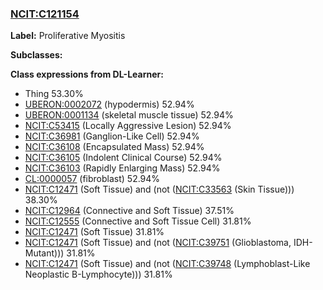 
### [NCIT:C121154](http://purl.obolibrary.org/obo/NCIT_C121154)
**Label:** Proliferative Myositis

**Subclasses:** 

**Class expressions from DL-Learner:**

- Thing 53.30%
- [UBERON:0002072](http://purl.obolibrary.org/obo/UBERON_0002072) (hypodermis) 52.94%
- [UBERON:0001134](http://purl.obolibrary.org/obo/UBERON_0001134) (skeletal muscle tissue) 52.94%
- [NCIT:C53415](http://purl.obolibrary.org/obo/NCIT_C53415) (Locally Aggressive Lesion) 52.94%
- [NCIT:C36981](http://purl.obolibrary.org/obo/NCIT_C36981) (Ganglion-Like Cell) 52.94%
- [NCIT:C36108](http://purl.obolibrary.org/obo/NCIT_C36108) (Encapsulated Mass) 52.94%
- [NCIT:C36105](http://purl.obolibrary.org/obo/NCIT_C36105) (Indolent Clinical Course) 52.94%
- [NCIT:C36103](http://purl.obolibrary.org/obo/NCIT_C36103) (Rapidly Enlarging Mass) 52.94%
- [CL:0000057](http://purl.obolibrary.org/obo/CL_0000057) (fibroblast) 52.94%
- [NCIT:C12471](http://purl.obolibrary.org/obo/NCIT_C12471) (Soft Tissue) and (not ([NCIT:C33563](http://purl.obolibrary.org/obo/NCIT_C33563) (Skin Tissue))) 38.30%
- [NCIT:C12964](http://purl.obolibrary.org/obo/NCIT_C12964) (Connective and Soft Tissue) 37.51%
- [NCIT:C12555](http://purl.obolibrary.org/obo/NCIT_C12555) (Connective and Soft Tissue Cell) 31.81%
- [NCIT:C12471](http://purl.obolibrary.org/obo/NCIT_C12471) (Soft Tissue) 31.81%
- [NCIT:C12471](http://purl.obolibrary.org/obo/NCIT_C12471) (Soft Tissue) and (not ([NCIT:C39751](http://purl.obolibrary.org/obo/NCIT_C39751) (Glioblastoma, IDH-Mutant))) 31.81%
- [NCIT:C12471](http://purl.obolibrary.org/obo/NCIT_C12471) (Soft Tissue) and (not ([NCIT:C39748](http://purl.obolibrary.org/obo/NCIT_C39748) (Lymphoblast-Like Neoplastic B-Lymphocyte))) 31.81%


